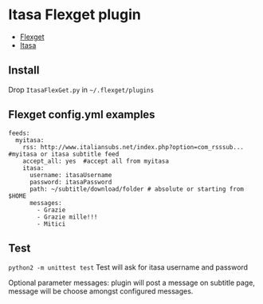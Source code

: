 Itasa Flexget plugin
====================

- [Flexget](http://www.flexget.com) 
- [Itasa](http://italiansubs.net)

Install
-------
Drop `ItasaFlexGet.py` in `~/.flexget/plugins`

Flexget config.yml examples
---------------------------
```
feeds:
  myitasa:
    rss: http://www.italiansubs.net/index.php?option=com_rsssub...  #myitasa or itasa subtitle feed
    accept_all: yes  #accept all from myitasa                                               
    itasa:
      username: itasaUsername
      password: itasaPassword
      path: ~/subtitle/download/folder # absolute or starting from $HOME
      messages:
        - Grazie
        - Grazie mille!!!
        - Mitici
```

Test
----------------------------
`python2 -m unittest test`
Test will ask for itasa username and password

Optional parameter messages: plugin will post a message on subtitle page, message will be choose amongst configured messages.